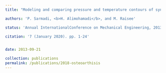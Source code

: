 ```yaml
---
title: "Modeling and comparing pressure and temperature contours of synovial fluid in healthy knee and osteoarthritis knee joint"

authors: 'P. Sarmadi, <b>H. Alimohamadi</b>, and M. Raisee'

status: 'Annual InternationalConference on Mechanical Engineering, 2013'

citation: '7 (January 2020). pp. 1-24'


date: 2013-09-21

collection: publications
permalink: /publications/2018-osteoarthisis
---
```

